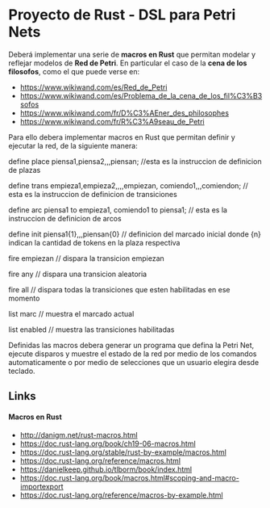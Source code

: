 # Proyecto de Rust - DSL para Petri Nets

Deberá implementar una serie de **macros en Rust** que permitan modelar y reflejar modelos de **Red de Petri**. En particular el caso de la **cena de los filosofos**, como el que puede verse en:

 * https://www.wikiwand.com/es/Red_de_Petri
 * https://www.wikiwand.com/es/Problema_de_la_cena_de_los_fil%C3%B3sofos
 * https://www.wikiwand.com/fr/D%C3%AEner_des_philosophes
 * https://www.wikiwand.com/fr/R%C3%A9seau_de_Petri

Para ello debera implementar macros en Rust que permitan definir y ejecutar la red, de la siguiente manera:

define place piensa1,piensa2,,,piensan;    //esta es la instruccion de definicion de plazas

define trans empieza1,empieza2,,,,empiezan, comiendo1,,,comiendon;   // esta es la instruccion de definicion de transiciones

define arc piensa1 to empieza1, comiendo1 to piensa1;  // esta es la instruccion de definicion de arcos

define init piensa1{1},,,piensan{0}   // definicion del marcado inicial donde {n} indican la cantidad de tokens en la plaza respectiva

fire empiezan  // dispara la transicion empiezan

fire any  // dispara una transicion aleatoria

fire all   // dispara todas la transiciones que esten habilitadas en ese momento

list marc  // muestra el marcado actual

list enabled // muestra las transiciones habilitadas

Definidas las macros debera generar un programa que defina la Petri Net, ejecute disparos y muestre el estado de la red por medio de los comandos automaticamente o por medio de selecciones que un usuario elegira desde teclado.

## Links

#### Macros en Rust

 * http://danigm.net/rust-macros.html
 * https://doc.rust-lang.org/book/ch19-06-macros.html
 * https://doc.rust-lang.org/stable/rust-by-example/macros.html
 * https://doc.rust-lang.org/reference/macros.html
 * https://danielkeep.github.io/tlborm/book/index.html
 * https://doc.rust-lang.org/book/macros.html#scoping-and-macro-importexport
 * https://doc.rust-lang.org/reference/macros-by-example.html
 
 
